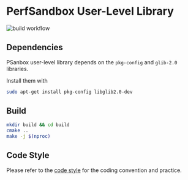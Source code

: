 # PerfSandbox User-Level Library

![build workflow](https://github.com/OrderLab/psandbox-userlib/actions/workflows/build.yml/badge.svg)

## Dependencies

PSanbox user-level library depends on the `pkg-config` and `glib-2.0` libraries.

Install them with

```bash
sudo apt-get install pkg-config libglib2.0-dev
```

## Build

```bash
mkdir build && cd build
cmake ..
make -j $(nproc)
```

## Code Style

Please refer to the [code style](codeStyle.md) for the coding convention and practice.
